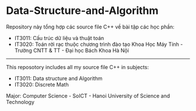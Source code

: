 # Data-Structure-and-Algorithm
Repository này tổng hợp các source file C++ về bài tập các học phần:
- IT3011: Cấu trúc dữ liệu và thuật toán
- IT3020: Toán rời rạc 
thuộc chương trình đào tạo Khoa Học Máy Tính - Trường CNTT & TT - Đại học Bách Khoa Hà Nội
--------------------------------------------------------------------
This reposotory includes all my source file C++ in subjects:
- IT3011: Data structure and Algorithm
- IT3020: Discrete Math
  
Major: Computer Science - SoICT - Hanoi University of Science and Technology
